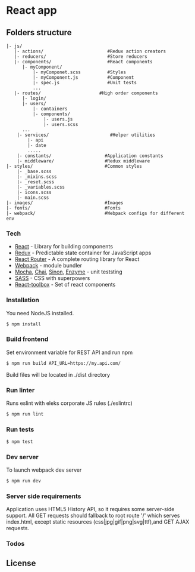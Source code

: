 # React app
## Folders structure
````
|- js/
   |- actions/                        #Redux action creators
   |- reducers/                       #Store reducers
   |- components/                     #React components
      |- myComponent/
          |- myComponet.scss          #Styles
          |- myComponent.js           #Component
          |- spec.js                  #Unit tests
          ...
   |- routes/                      #High order components
      |- login/
      |- users/
          |- containers
          |- components/
              |- users.js
              |- users.scss
      ...
    |- services/                       #Helper utilities
        |- api
        |- date
        .....
    |- constants/                    #Application constants
    |- middleware/                   #Redux middleware
|- styles/                           #Common styles
    |- _base.scss
    |- _mixins.scss
    |- _reset.scss
    |- _variables.scss
    |- icons.scss
    |- main.scss
|- images/                           #Images
|- fonts/                            #Fonts
|- webpack/                          #Webpack configs for different env
````
### Tech

* [React] - Library for building components
* [Redux] - Predictable state container for JavaScript apps
* [React Router] - A complete routing library for React
* [Webpack] - module bundler
* [Mocha], [Chai], [Sinon], [Enzyme] - unit teststing
* [SASS] - CSS with superpowers
* [React-toolbox] - Set of react components

### Installation

You need NodeJS installed.

```sh
$ npm install
```

###  Build frontend
Set environment variable for REST API and run npm
```sh
$ npm run build API_URL=https://my.api.com/ 
```
Build files will be located in ./dist directory

###  Run linter
Runs eslint with eleks corporate JS rules (./eslintrc)
```sh
$ npm run lint
```
###  Run tests
```sh
$ npm test
```

### Dev server
To launch webpack dev server
```sh
$ npm run dev
```

### Server side requirements
Application uses HTML5 History API, so it requires some server-side support.
All GET requests should fallback to root route '/' which serves index.html, except static resources (css|jpg|gif|png|svg|ttf),and GET AJAX requests.

### Todos


License
----


[//]: # (These are reference links used in the body of this note and get stripped out when the markdown processor does its job. There is no need to format nicely because it shouldn't be seen. Thanks SO - http://stackoverflow.com/questions/4823468/store-comments-in-markdown-syntax)


   [React]: <https://facebook.github.io/react/>
   [Redux]: <http://redux.js.org/>
   [React Router]: <https://github.com/reactjs/react-router>
   [Webpack]: <https://webpack.github.io/>
   [Mocha]: <https://mochajs.org/>
   [Chai]: <http://chaijs.com/>
   [Sinon]: <http://sinonjs.org/>
   [Enzyme]: <https://github.com/airbnb/enzyme>
   [SASS]: <http://sass-lang.com/>
   [React-toolbox]: <http://react-toolbox.com/>


